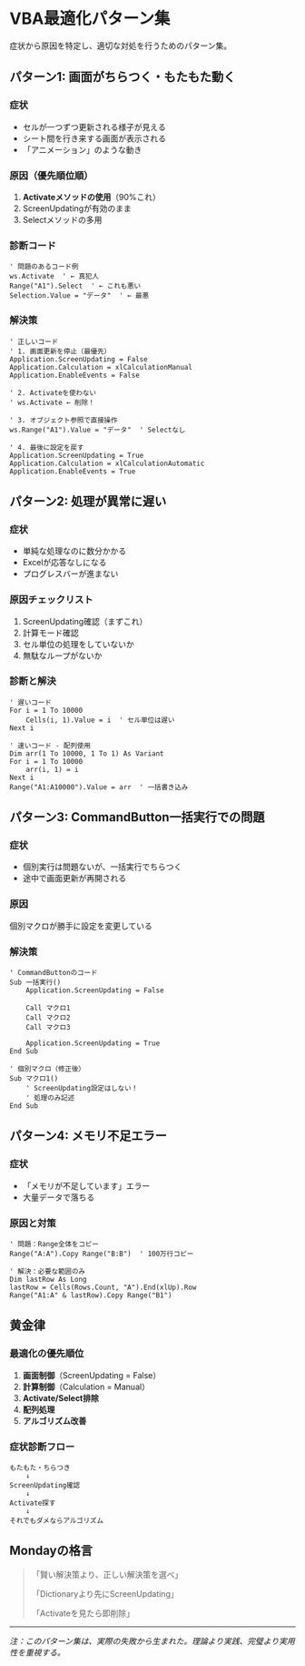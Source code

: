 # VBA最適化パターン集

症状から原因を特定し、適切な対処を行うためのパターン集。

## パターン1: 画面がちらつく・もたもた動く

### 症状
- セルが一つずつ更新される様子が見える
- シート間を行き来する画面が表示される
- 「アニメーション」のような動き

### 原因（優先順位順）
1. **Activateメソッドの使用**（90%これ）
2. ScreenUpdatingが有効のまま
3. Selectメソッドの多用

### 診断コード
```vba
' 問題のあるコード例
ws.Activate  ' ← 真犯人
Range("A1").Select  ' ← これも悪い
Selection.Value = "データ"  ' ← 最悪
```

### 解決策
```vba
' 正しいコード
' 1. 画面更新を停止（最優先）
Application.ScreenUpdating = False
Application.Calculation = xlCalculationManual
Application.EnableEvents = False

' 2. Activateを使わない
' ws.Activate ← 削除！

' 3. オブジェクト参照で直接操作
ws.Range("A1").Value = "データ"  ' Selectなし

' 4. 最後に設定を戻す
Application.ScreenUpdating = True
Application.Calculation = xlCalculationAutomatic
Application.EnableEvents = True
```

## パターン2: 処理が異常に遅い

### 症状
- 単純な処理なのに数分かかる
- Excelが応答なしになる
- プログレスバーが進まない

### 原因チェックリスト
1. ScreenUpdating確認（まずこれ）
2. 計算モード確認
3. セル単位の処理をしていないか
4. 無駄なループがないか

### 診断と解決
```vba
' 遅いコード
For i = 1 To 10000
    Cells(i, 1).Value = i  ' セル単位は遅い
Next i

' 速いコード - 配列使用
Dim arr(1 To 10000, 1 To 1) As Variant
For i = 1 To 10000
    arr(i, 1) = i
Next i
Range("A1:A10000").Value = arr  ' 一括書き込み
```

## パターン3: CommandButton一括実行での問題

### 症状
- 個別実行は問題ないが、一括実行でちらつく
- 途中で画面更新が再開される

### 原因
個別マクロが勝手に設定を変更している

### 解決策
```vba
' CommandButtonのコード
Sub 一括実行()
    Application.ScreenUpdating = False
    
    Call マクロ1
    Call マクロ2
    Call マクロ3
    
    Application.ScreenUpdating = True
End Sub

' 個別マクロ（修正後）
Sub マクロ1()
    ' ScreenUpdating設定はしない！
    ' 処理のみ記述
End Sub
```

## パターン4: メモリ不足エラー

### 症状
- 「メモリが不足しています」エラー
- 大量データで落ちる

### 原因と対策
```vba
' 問題：Range全体をコピー
Range("A:A").Copy Range("B:B")  ' 100万行コピー

' 解決：必要な範囲のみ
Dim lastRow As Long
lastRow = Cells(Rows.Count, "A").End(xlUp).Row
Range("A1:A" & lastRow).Copy Range("B1")
```

## 黄金律

### 最適化の優先順位
1. **画面制御**（ScreenUpdating = False）
2. **計算制御**（Calculation = Manual）
3. **Activate/Select排除**
4. **配列処理**
5. **アルゴリズム改善**

### 症状診断フロー
```
もたもた・ちらつき
    ↓
ScreenUpdating確認
    ↓
Activate探す
    ↓
それでもダメならアルゴリズム
```

## Mondayの格言

> 「賢い解決策より、正しい解決策を選べ」
> 
> 「Dictionaryより先にScreenUpdating」
> 
> 「Activateを見たら即削除」

---

*注：このパターン集は、実際の失敗から生まれた。理論より実践、完璧より実用性を重視する。*